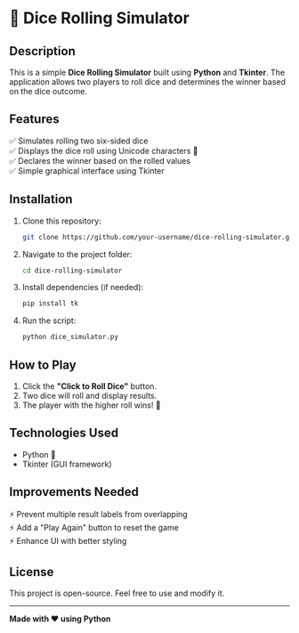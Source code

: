 # 🎲 Dice Rolling Simulator  

## Description  
This is a simple **Dice Rolling Simulator** built using **Python** and **Tkinter**. The application allows two players to roll dice and determines the winner based on the dice outcome.  

## Features  
✅ Simulates rolling two six-sided dice  
✅ Displays the dice roll using Unicode characters 🎲  
✅ Declares the winner based on the rolled values  
✅ Simple graphical interface using Tkinter  

## Installation  
1. Clone this repository:  
   ```bash
   git clone https://github.com/your-username/dice-rolling-simulator.git
   ```
2. Navigate to the project folder:  
   ```bash
   cd dice-rolling-simulator
   ```
3. Install dependencies (if needed):  
   ```bash
   pip install tk
   ```
4. Run the script:  
   ```bash
   python dice_simulator.py
   ```

## How to Play  
1. Click the **"Click to Roll Dice"** button.  
2. Two dice will roll and display results.  
3. The player with the higher roll wins! 🎉  

## Technologies Used  
- Python 🐍  
- Tkinter (GUI framework)  

## Improvements Needed  
⚡ Prevent multiple result labels from overlapping  
⚡ Add a "Play Again" button to reset the game  
⚡ Enhance UI with better styling  

## License  
This project is open-source. Feel free to use and modify it.  

---

**Made with ❤️ using Python**  

